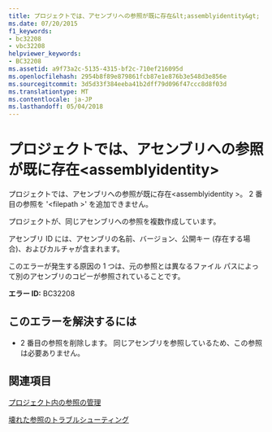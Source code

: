 ```yaml
---
title: プロジェクトでは、アセンブリへの参照が既に存在&lt;assemblyidentity&gt;
ms.date: 07/20/2015
f1_keywords:
- bc32208
- vbc32208
helpviewer_keywords:
- BC32208
ms.assetid: a9f73a2c-5135-4315-bf2c-710ef216095d
ms.openlocfilehash: 2954b8f89e879861fcb87e1e876b3e548d3e856e
ms.sourcegitcommit: 3d5d33f384eeba41b2dff79d096f47ccc8d8f03d
ms.translationtype: MT
ms.contentlocale: ja-JP
ms.lasthandoff: 05/04/2018
---
```

# <a name="project-already-has-a-reference-to-assembly-ltassemblyidentitygt"></a>プロジェクトでは、アセンブリへの参照が既に存在&lt;assemblyidentity&gt;
プロジェクトでは、アセンブリへの参照が既に存在\<assemblyidentity >。 2 番目の参照を '\<filepath >' を追加できません。  
  
 プロジェクトが、同じアセンブリへの参照を複数作成しています。  
  
 アセンブリ ID には、アセンブリの名前、バージョン、公開キー (存在する場合)、およびカルチャが含まれます。  
  
 このエラーが発生する原因の 1 つは、元の参照とは異なるファイル パスによって別のアセンブリのコピーが参照されていることです。  
  
 **エラー ID:** BC32208  
  
## <a name="to-correct-this-error"></a>このエラーを解決するには  
  
-   2 番目の参照を削除します。 同じアセンブリを参照しているため、この参照は必要ありません。  
  
## <a name="see-also"></a>関連項目  
 [プロジェクト内の参照の管理](/visualstudio/ide/managing-references-in-a-project)  
   
 [壊れた参照のトラブルシューティング](/visualstudio/ide/troubleshooting-broken-references)
